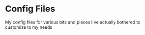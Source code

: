 # Config Files

My config files for various bits and pieces I've actually bothered to customize to my needs

